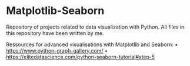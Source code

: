# Matplotlib-Seaborn

Repository of projects related to data visualization with Python. All files in this repository have been written by me.

Ressources for advanced visualisations with Matplotlib and Seaborn:
• https://www.python-graph-gallery.com/
• https://elitedatascience.com/python-seaborn-tutorial#step-5
